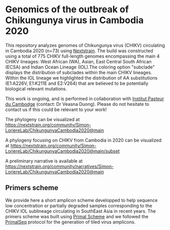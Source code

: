 # Genomics of the outbreak of Chikungunya virus in Cambodia 2020

This repository analyzes genomes of Chikungunya virus (CHIKV) circulating in Cambodia 2020 (n=73) using [Nextstrain](https://nextstrain.org/).
The build was constructed using a total of 775 CHIKV full-length genomes encompassing the main 4 CHIKV lineages: West African (WA), Asian, East Central South African (ECSA) and Indian Ocean Lineage (IOL).The coloring option "subclade" displays the distribution of subclades within the main CHIKV lineages. 
Within the IOL lineage we highlighted the distribution of AA substitutions (E1:A226V, E1:K211E and E2:V264) that are believed to be potentially biological relevant mutations.

This work is ongoing, and is performed in collaboration with [Institut Pasteur du Cambodge](https://www.pasteur-kh.org/) (contact: Dr Veasna Duong). Please do not hesitate to contact us if this could be relevant to your work!

The phylogeny can be visualized at https://nextstrain.org/community/Simon-LoriereLab/ChikungunyaCambodia2020@main

A phylogeny focusing on CHIKV from Cambodia in 2020 can be visualized at https://nextstrain.org/community/Simon-LoriereLab/ChikungunyaCambodia2020@main/subset

A preliminary narrative is available at https://nextstrain.org/community/narratives/Simon-LoriereLab/ChikungunyaCambodia2020@main


## Primers scheme

We provide here a short amplicon scheme developped to help sequence low concentration or partially degraded samples corresponding to the CHIKV IOL sublineage circulating in SouthEast Asia in recent years.
The primers scheme was built using [Primal Scheme](https://primalscheme.com/) and we followed the [PrimalSeq](https://www.protocols.io/view/primalseq-generation-of-tiled-virus-amplicons-for-bez7jf9n) protocol for the generation of tiled virus amplicons.
